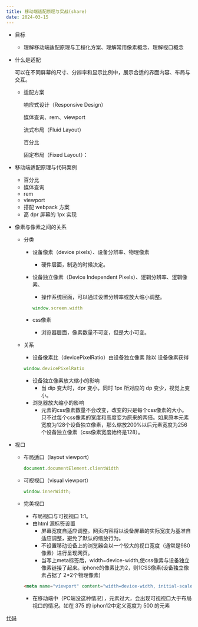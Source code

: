 ```yaml
---
title: 移动端适配原理与实战(share)
date: 2024-03-15 
---
```



- 目标
    - 理解移动端适配原理与工程化方案、理解常用像素概念、理解视口概念
- 什么是适配
    
    可以在不同屏幕的尺寸、分辨率和显示比例中，展示合适的界面内容、布局与交互。
    
    - 适配方案
        
        响应式设计（Responsive Design）
        
        媒体查询、rem、viewport
        
        流式布局（Fluid Layout）
        
        百分比
        
        固定布局（Fixed Layout）：
        
- 移动端适配原理与代码案例
    - 百分比
    - 媒体查询
    - rem
    - viewport
    - 搭配 webpack 方案
    - 高 dpr 屏幕的 1px 实现
- 像素与像素之间的关系
    - 分类
        - 设备像素（device pixels）、设备分辨率、物理像素
            - 硬件层面，制造的时候决定。
        - 设备独立像素（Device Independent Pixels）、逻辑分辨率、逻辑像素、
            - 操作系统层面，可以通过设置分辨率或放大缩小调整。
            
            ```jsx
            window.screen.width
            ```
            
        - css像素
            - 浏览器层面，像素数量不可变，但是大小可变。
    - 关系
        - 设备像素比（devicePixelRatio）由设备独立像素 除以 设备像素获得
        
        ```jsx
        window.devicePixelRatio
        ```
        
        - 设备独立像素放大缩小的影响
            - 当 dip 变大时，dpr 变小，同时 1px 所对应的 dp 变少，视觉上变小。
        - 浏览器放大缩小的影响
            - 元素的css像素数量不会改变，改变的只是每个css像素的大小。只不过每个css像素的宽度和高度变为原来的两倍。如果原本元素宽度为128个设备独立像素，那么缩放200%以后元素宽度为256个设备独立像素（css像素宽度始终是128）。
- 视口
    - 布局适口（layout viewport）
        
        ```jsx
        document.documentElement.clientWidth
        ```
        
    - 可视视口（visual viewport）
        
        ```jsx
        window.innerWidth;
        ```
        
    - 完美视口
        - 布局视口与可视视口 1:1。
        - 由html 源标签设置
            - 屏幕宽度自适应调整。网页内容将以设备屏幕的实际宽度为基准自适应调整，避免了默认的缩放行为。
            - 不设置移动设备上的浏览器会以一个较大的视口宽度（通常是980像素）进行呈现网页。
            - 当写上meta标签后，width=device-width,使css像素与设备独立像素链接了起来。iphone的像素比为2，则1CSS像素(设备独立像素占据了 2*2个物理像素)
        
        ```html
        <meta name="viewport" content="width=device-width, initial-scale=1, maximum-scale=1, user-scalable=no">
        ```
        
        - 在移动端中（PC端没这种情况），元素过大，会出现可视视口大于布局视口的情况。如在 375 的 iphon12中定义宽度为 500 的元素

[代码](https://github.com/KevinBrother/share/tree/develop/mobile-adapt-share)